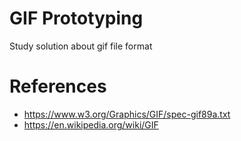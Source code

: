 # GIF Prototyping
Study solution about gif file format

# References

* https://www.w3.org/Graphics/GIF/spec-gif89a.txt
* https://en.wikipedia.org/wiki/GIF
